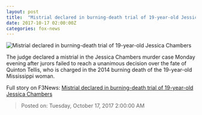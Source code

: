 ```yaml
---
layout: post
title:  "Mistrial declared in burning-death trial of 19-year-old Jessica Chambers"
date: 2017-10-17 02:00:00Z
categories: fox-news
---
```


![Mistrial declared in burning-death trial of 19-year-old Jessica Chambers](http://a57.foxnews.com/images.foxnews.com/content/fox-news/us/2017/10/16/jessica-chambers-murder-trial-jury-deliberations-under-way/_jcr_content/article-text/article-par-7/inline_spotlight_ima/image.img.jpg/612/344/1508165867275.jpg?ve=1&tl=1)

The judge declared a mistrial in the Jessica Chambers murder case Monday evening after jurors failed to reach a unanimous decision over the fate of Quinton Tellis, who is charged in the 2014 burning death of the 19-year-old Mississippi woman.


Full story on F3News: [Mistrial declared in burning-death trial of 19-year-old Jessica Chambers](http://www.f3nws.com/n/BuffcC)

> Posted on: Tuesday, October 17, 2017 2:00:00 AM
